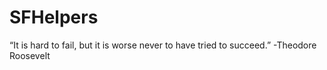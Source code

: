 # SFHelpers
“It is hard to fail, but it is worse never to have tried to succeed.”
-Theodore Roosevelt